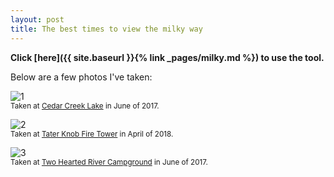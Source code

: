 ```yaml
---
layout: post
title: The best times to view the milky way
---
```


**Click [here]({{ site.baseurl }}{% link _pages/milky.md %}) to use the tool.**

Below are a few photos I've taken:

![1](https://file.aarosmit.com/file/aarosmit-site/media/milky-way-lake.jpg)
<br>
<sup>Taken at [Cedar Creek Lake](https://goo.gl/maps/5KurHojgFZqE2Dqo8) in June of 2017.</sup>

![2](https://file.aarosmit.com/file/aarosmit-site/media/tater-knob-milky-way.jpg)
<br>
<sup>Taken at [Tater Knob Fire Tower](https://goo.gl/maps/Zdh7FGMBe6LPyCE58) in April of 2018.</sup>

![3](https://file.aarosmit.com/file/aarosmit-site/media/two-hearted-milky-way.jpg)
<br>
<sup>Taken at [Two Hearted River Campground](https://goo.gl/maps/6QVS7mCEoEVm8zUg6) in June of 2017.</sup>
